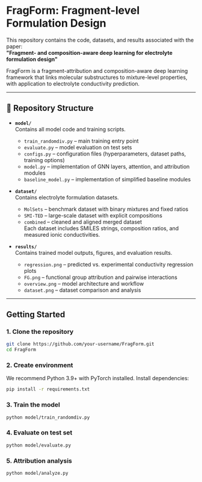# FragForm: Fragment-level Formulation Design

This repository contains the code, datasets, and results associated with the paper:  
**"Fragment- and composition-aware deep learning for electrolyte formulation design"**

FragForm is a fragment-attribution and composition-aware deep learning framework that links molecular substructures to mixture-level properties, with application to electrolyte conductivity prediction.

---

## 📂 Repository Structure

- **`model/`**  
  Contains all model code and training scripts.  
  - `train_randomdiv.py` – main training entry point  
  - `evaluate.py` – model evaluation on test sets  
  - `configs.py` – configuration files (hyperparameters, dataset paths, training options)  
  - `model.py` – implementation of GNN layers, attention, and attribution modules
  - `baseline_model.py` – implementation of simplified baseline modules

- **`dataset/`**  
  Contains electrolyte formulation datasets.  
  - `MolSets` – benchmark dataset with binary mixtures and fixed ratios  
  - `SMI-TED` – large-scale dataset with explicit compositions  
  - `combined` – cleaned and aligned merged dataset  
  Each dataset includes SMILES strings, composition ratios, and measured ionic conductivities.  

- **`results/`**  
  Contains trained model outputs, figures, and evaluation results.  
  - `regression.png` – predicted vs. experimental conductivity regression plots  
  - `FG.png` – functional group attribution and pairwise interactions  
  - `overview.png` – model architecture and workflow  
  - `dataset.png` – dataset comparison and analysis  

---

##  Getting Started

### 1. Clone the repository
```bash
git clone https://github.com/your-username/FragForm.git
cd FragForm
```

### 2. Create environment
We recommend Python 3.9+ with PyTorch installed.
Install dependencies:
```bash
pip install -r requirements.txt
```
### 3. Train the model
```bash
python model/train_randomdiv.py
```
### 4. Evaluate on test set
```bash
python model/evaluate.py
```
### 5. Attribution analysis
```bash
python model/analyze.py
```
